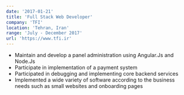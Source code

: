 ```yaml
---
date: '2017-01-21'
title: 'Full Stack Web Developer'
company: 'TFI'
location: 'Tehran, Iran'
range: 'July - December 2017'
url: 'https://www.tfi.ir'
---
```


- Maintain and develop a panel administration using Angular.Js and Node.Js
- Participate in implementation of a payment system
- Participated in debugging and implementing core backend services
- Implemented a wide variety of software according to the business needs such as small websites and onboarding pages
